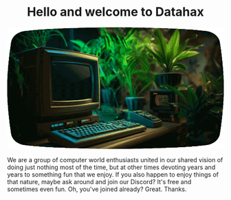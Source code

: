 <h1 style="text-align:center;">Hello and welcome to Datahax</h1>

![datahax](./datahax-monitor-960x540.png)

We are a group of computer world enthusiasts united in our shared vision of
doing just nothing most of the time, but at other times devoting years and years
to something fun that we enjoy. If you also happen to enjoy things of that
nature, maybe ask around and join our Discord? It's free and sometimes even fun.
Oh, you've joined already? Great. Thanks.
